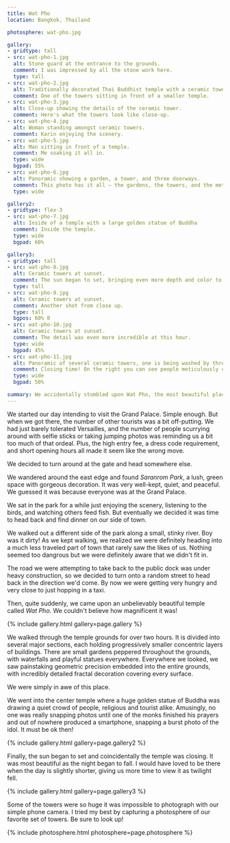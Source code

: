 ```yaml
---
title: Wat Pho
location: Bangkok, Thailand

photosphere: wat-pho.jpg

gallery:
- gridtype: tall
- src: wat-pho-1.jpg
  alt: Stone guard at the entrance to the grounds.
  comment: I was impressed by all the stone work here.
  type: tall
- src: wat-pho-2.jpg
  alt: Traditionally decorated Thai Buddhist temple with a ceramic tower next to it.
  comment: One of the towers sitting in front of a smaller temple.
- src: wat-pho-3.jpg
  alt: Close-up showing the details of the ceramic tower.
  comment: Here's what the towers look like close-up.
- src: wat-pho-4.jpg
  alt: Woman standing amongst ceramic towers.
  comment: Karin enjoying the scenery.
- src: wat-pho-5.jpg
  alt: Man sitting in front of a temple.
  comment: Me soaking it all in.
  type: wide
  bgpad: 55%
- src: wat-pho-6.jpg
  alt: Panoramic showing a garden, a tower, and three doorways.
  comment: This photo has it all — the gardens, the towers, and the meticulously aligned doorways.
  type: wide

gallery2:
- gridtype: flex-3
- src: wat-pho-7.jpg
  alt: Inside of a temple with a large golden statue of Buddha
  comment: Inside the temple.
  type: wide
  bgpad: 60%

gallery3:
- gridtype: tall
- src: wat-pho-8.jpg
  alt: Ceramic towers at sunset.
  comment: The sun began to set, bringing even more depth and color to the towers.
  type: tall
- src: wat-pho-9.jpg
  alt: Ceramic towers at sunset.
  comment: Another shot from close up.
  type: tall
  bgpos: 60% 0
- src: wat-pho-10.jpg
  alt: Ceramic towers at sunset.
  comment: The detail was even more incredible at this hour.
  type: wide
  bgpad: 45%
- src: wat-pho-11.jpg
  alt: Panoramic of several ceramic towers, one is being washed by three people.
  comment: Closing time! On the right you can see people meticulously cleaning the towers with toothbrushes.
  type: wide
  bgpad: 50%

summary: We accidentally stumbled upon Wat Pho, the most beautiful place we have seen so far in Bangkok. The amount of care and craft put into these temples is truly magnificent.
---
```


We started our day intending to visit the Grand Palace. Simple enough. But when we got there, the number of other tourists was a bit off-putting. We had just barely tolerated Versailles, and the number of people scurrying around with selfie sticks or taking jumping photos was reminding us a bit too much of that ordeal. Plus, the high entry fee, a dress code requirement, and short opening hours all made it seem like the wrong move.

We decided to turn around at the gate and head somewhere else.

We wandered around the east edge and found _Saranrom Park_, a lush, green space with gorgeous decoration. It was very well-kept, quiet, and peaceful. We guessed it was because everyone was at the Grand Palace.

We sat in the park for a while just enjoying the scenery, listening to the birds, and watching others feed fish. But eventually we decided it was time to head back and find dinner on our side of town.

We walked out a different side of the park along a small, stinky river. Boy was it dirty! As we kept walking, we realized we were definitely heading into a much less traveled part of town that rarely saw the likes of us. Nothing seemed too dangrous but we were definitely aware that we didn't fit in.

The road we were attempting to take back to the public dock was under heavy construction, so we decided to turn onto a random street to head back in the direction we'd come. By now we were getting very hungry and very close to just hopping in a taxi.

Then, quite suddenly, we came upon an unbelievably beautiful temple called _Wat Pho_. We couldn't believe how magnificent it was!

{% include gallery.html gallery=page.gallery %}

We walked through the temple grounds for over two hours. It is divided into several major sections, each holding progressively smaller concentric layers of buildings. There are small gardens peppered throughout the grounds, with waterfalls and playful statues everywhere. Everywhere we looked, we saw painstaking geometric precision embedded into the entire grounds, with incredibly detailed fractal decoration covering every surface.

We were simply in awe of this place.

We went into the center temple where a huge golden statue of Buddha was drawing a quiet crowd of people, religious and tourist alike. Amusingly, no one was really snapping photos until one of the monks finished his prayers and out of nowhere produced a smartphone, snapping a burst photo of the idol. It must be ok then!

{% include gallery.html gallery=page.gallery2 %}

Finally, the sun began to set and coincidentally the temple was closing. It was most beautiful as the night began to fall. I would have loved to be there when the day is slightly shorter, giving us more time to view it as twilight fell.

{% include gallery.html gallery=page.gallery3 %}

Some of the towers were so huge it was impossible to photograph with our simple phone camera. I tried my best by capturing a photosphere of our favorite set of towers. Be sure to look up!

{% include photosphere.html photosphere=page.photosphere %}
